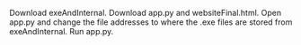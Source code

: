 Download exeAndInternal. Download app.py and websiteFinal.html. Open app.py and change the file addresses to where the .exe files are stored from exeAndInternal. Run app.py.
